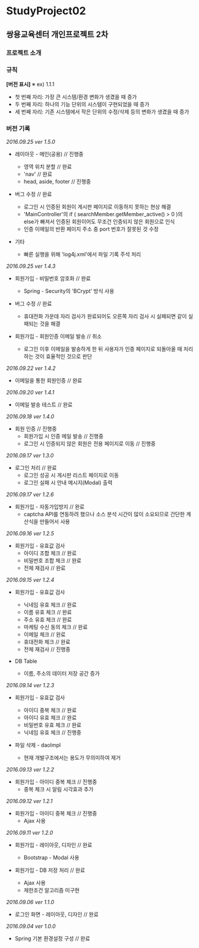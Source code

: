# StudyProject02
## 쌍용교육센터 개인프로젝트 2차

### 프로젝트 소개

### 규칙
__[버전 표시]__
※ ex) 1.1.1

+ 첫 번째 자리: 가장 큰 시스템/환경 변화가 생겼을 때 증가
+ 두 번째 자리: 하나의 기능 단위의 시스템이 구현되었을 때 증가
+ 세 번째 자리: 기존 시스템에서 작은 단위의 수정/삭제 등의 변화가 생겼을 때 증가

### 버전 기록

_2016.09.25 ver 1.5.0_
+ 레이아웃 - 메인(공용) // 진행중
	+ 영역 위치 분할 // 완료
	+ 'nav' // 완료
	+ head, aside, footer // 진행중

+ 버그 수정 // 완료
	+ 로그인 시 인증된 회원이 게시판 페이지로 이동하지 못하는 현상 해결
	+ 'MainController'의 if ( searchMember.getMember_active() > 0 )의 else가 빠져서 인증된 회원이어도 무조건 인증되지 않은 회원으로 인식
	+ 인증 이메일의 반환 페이지 주소 중 port 번호가 잘못된 것 수정
	
+ 기타
	+ 빠른 실행을 위해 'log4j.xml'에서 파일 기록 주석 처리

_2016.09.25 ver 1.4.3_
+ 회원가입 - 비밀번호 암호화 // 완료
	+ Spring - Security의 'BCrypt' 방식 사용

+ 버그 수정 // 완료
	+ 휴대전화 가운데 자리 검사가 완료되어도 오른쪽 자리 검사 시 실패되면 같이 실패되는 것을 해결 
	
+ 회원가입 - 회원인증 이메일 발송 // 취소
	+ 로그인 이후 이메일을 발송하게 한 뒤 사용자가 인증 페이지로 되돌아올 때 처리하는 것이 효율적인 것으로 판단

_2016.09.22 ver 1.4.2_
+ 이메일을 통한 회원인증 // 완료

_2016.09.20 ver 1.4.1_
+ 이메일 발송 테스트 // 완료

_2016.09.18 ver 1.4.0_
+ 회원 인증 // 진행중
	+ 회원가입 시 인증 메일 발송 // 진행중
	+ 로그인 시 인증되지 않은 회원은 전용 페이지로 이동 // 진행중 

_2016.09.17 ver 1.3.0_
+ 로그인 처리 // 완료
	+ 로그인 성공 시 게시판 리스트 페이지로 이동
	+ 로그인 실패 시 안내 메시지(Modal) 출력

_2016.09.17 ver 1.2.6_
+ 회원가입 - 자동가입방지 // 완료
	+ captcha API를 연동하려 했으나 소스 분석 시간이 많이 소요되므로 간단한 계산식을 만들어서 사용

_2016.09.16 ver 1.2.5_
+ 회원가입 - 유효값 검사
	+ 아이디 조합 체크 // 완료
	+ 비밀번호 조합 체크 // 완료
	+ 전체 재검사 // 완료

_2016.09.15 ver 1.2.4_
+ 회원가입 - 유효값 검사
	+ 닉네임 유효 체크 // 완료
	+ 이름 유효 체크 // 완료
	+ 주소 유효 체크 // 완료
	+ 마케팅 수신 동의 체크 // 완료
	+ 이메일 체크 // 완료
	+ 휴대전화 체크 // 완료
	+ 전체 재검사 // 진행중

+ DB Table
	+ 이름, 주소의 데이터 저장 공간 증가

_2016.09.14 ver 1.2.3_
+ 회원가입 - 유효값 검사
	+ 아이디 중복 체크 // 완료
	+ 아이디 유효 체크 // 완료
	+ 비밀번호 유효 체크 // 완료
	+ 닉네임 유효 체크 // 진행중

+ 파일 삭제 - daoImpl
	+ 현재 개발구조에서는 용도가 무의미하여 제거

_2016.09.13 ver 1.2.2_
+ 회원가입 - 아이디 중복 체크 // 진행중
	+ 중복 체크 시 알림 시각효과 추가

_2016.09.12 ver 1.2.1_
+ 회원가입 - 아이디 중복 체크 // 진행중
	+ Ajax 사용

_2016.09.11 ver 1.2.0_
+ 회원가입 - 레이아웃, 디자인 // 완료
	+ Bootstrap - Modal 사용

+ 회원가입 - DB 저장 처리 // 완료
	+ Ajax 사용
	+ 제한조건 알고리즘 미구현

_2016.09.06 ver 1.1.0_
+ 로그인 화면 - 레이아웃, 디자인 // 완료

_2016.09.04 ver 1.0.0_
+ Spring 기본 환경설정 구성 // 완료